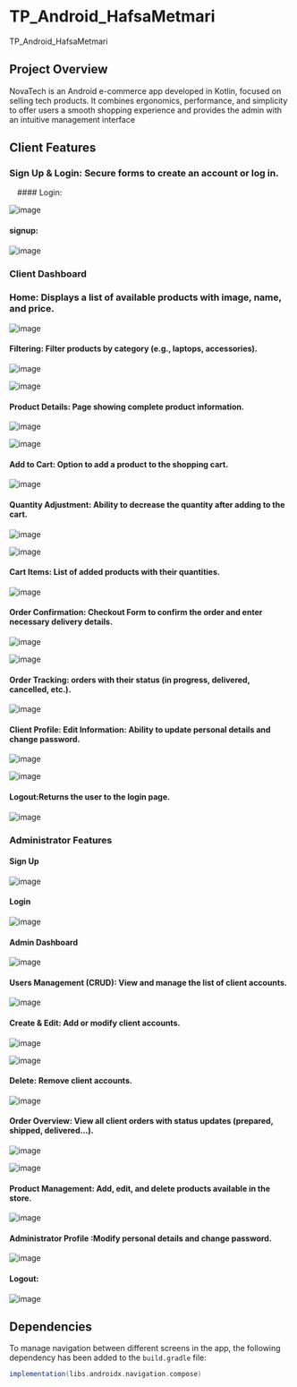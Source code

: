 # TP_Android_HafsaMetmari
 TP_Android_HafsaMetmari

## Project Overview
NovaTech is an Android e-commerce app developed in Kotlin, focused on selling tech products. It combines ergonomics, performance, and simplicity to offer users a smooth shopping experience and provides the admin with an intuitive management interface
## Client Features
### Sign Up & Login: Secure forms to create an account or log in.
 #### Login:
 
 ![image](https://github.com/user-attachments/assets/89099ca4-6b29-467b-91c1-5c5d04e4ab7f)

 #### signup:
 
 ![image](https://github.com/user-attachments/assets/0dbaffb2-7eb3-48d1-8ff5-087144ec65bd)

### Client Dashboard
### Home: Displays a list of available products with image, name, and price.

![image](https://github.com/user-attachments/assets/afd5d08e-e195-49d4-916b-bee318bec858)

#### Filtering: Filter products by category (e.g., laptops, accessories).

![image](https://github.com/user-attachments/assets/1d2e60bb-aba9-41a9-9051-55561fea418f)

![image](https://github.com/user-attachments/assets/10734e49-5bef-48f1-b7da-180adf60f158)

#### Product Details: Page showing complete product information.

![image](https://github.com/user-attachments/assets/0023d700-6748-47d8-b4c1-c2935672aa00)

![image](https://github.com/user-attachments/assets/309f3871-8027-4cd8-b257-8ee0ead41935)

#### Add to Cart: Option to add a product to the shopping cart.

![image](https://github.com/user-attachments/assets/b0fe6a09-c7ab-4c6c-86af-4750516789d1)

#### Quantity Adjustment: Ability to decrease the quantity after adding to the cart.

![image](https://github.com/user-attachments/assets/415c7c70-dc6e-4050-b7b3-250bdbe552f6)

![image](https://github.com/user-attachments/assets/8ca511aa-8303-4c30-9b36-7790646f55be)

#### Cart Items: List of added products with their quantities.

![image](https://github.com/user-attachments/assets/71385a86-cf51-4940-adb8-b8f1277b3e6e)

#### Order Confirmation: Checkout Form to confirm the order and enter necessary delivery details.

![image](https://github.com/user-attachments/assets/d781c25e-e270-46b8-8306-8f37d9e990a8)

![image](https://github.com/user-attachments/assets/d2dad3d9-3ade-48ea-8338-9def0759fc38)

#### Order Tracking: orders with their status (in progress, delivered, cancelled, etc.).

![image](https://github.com/user-attachments/assets/0ee6ab0f-44d9-498d-b36c-dc3d0c746cb8)

#### Client Profile: Edit Information: Ability to update personal details and change password.

![image](https://github.com/user-attachments/assets/5947ee48-4b45-422b-8ac7-c8b6c8da1fdd)

![image](https://github.com/user-attachments/assets/075688c2-5dfc-44c1-a85a-5c240f8989fb)

#### Logout:Returns the user to the login page.

![image](https://github.com/user-attachments/assets/c445cee3-63fc-4201-99dc-11ca27517e03)

### Administrator Features
#### Sign Up 

![image](https://github.com/user-attachments/assets/862a201b-c8ac-465a-9ad9-c35cccc531d2)

#### Login

![image](https://github.com/user-attachments/assets/e35ca83a-f702-4fd2-ba46-c4c5524b7a95)

#### Admin Dashboard

![image](https://github.com/user-attachments/assets/c31b2067-b64b-4c14-bc00-abe73c4c3782)

#### Users Management (CRUD): View and manage the list of client accounts.

![image](https://github.com/user-attachments/assets/d71de193-fd68-4526-8f21-89543a0257ef)

#### Create & Edit: Add or modify client accounts.

![image](https://github.com/user-attachments/assets/92cc21a9-5df5-49d6-b175-44fc1d91c214)

![image](https://github.com/user-attachments/assets/201eac21-3c8f-4726-b7c8-dbbe18bc6663)

#### Delete: Remove client accounts.

![image](https://github.com/user-attachments/assets/caeb7f71-a46f-48a1-bb2d-809b920480e6)

#### Order Overview: View all client orders with status updates (prepared, shipped, delivered...).

![image](https://github.com/user-attachments/assets/210c965b-8d1a-454c-8ccd-362cb28fd3ef)

![image](https://github.com/user-attachments/assets/5d97fd9b-2d50-488f-bc8c-0115dcc73b92)

#### Product Management: Add, edit, and delete products available in the store.

![image](https://github.com/user-attachments/assets/f9e584f4-99a0-4068-9359-fe8a30ebc305)

#### Administrator Profile :Modify personal details and change password.

![image](https://github.com/user-attachments/assets/9f9fe691-4c37-4cff-b0ed-3d42df2e2f5a)

#### Logout:

![image](https://github.com/user-attachments/assets/141e3e2e-1214-46f0-ac49-a98da2573058)

## Dependencies

To manage navigation between different screens in the app, the following dependency has been added to the `build.gradle` file:

```gradle
implementation(libs.androidx.navigation.compose)




